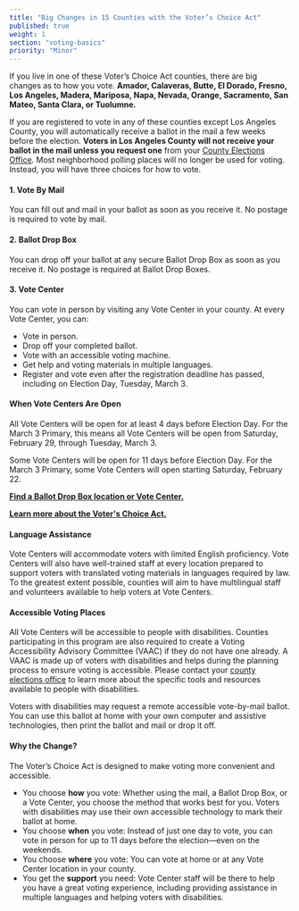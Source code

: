 ```yaml
---
title: "Big Changes in 15 Counties with the Voter’s Choice Act"
published: true
weight: 1
section: "voting-basics"
priority: "Minor"
---
```


If you live in one of these Voter’s Choice Act counties, there are big changes as to how you vote. **Amador, Calaveras, Butte, El Dorado, Fresno, Los Angeles, Madera, Mariposa, Napa, Nevada, Orange, Sacramento, San Mateo, Santa Clara, or Tuolumne.**   

If you are registered to vote in any of these counties except Los Angeles County, you will automatically receive a ballot in the mail a few weeks before the election. **Voters in Los Angeles County will not receive your ballot in the mail unless you request one** from your [County Elections Office](#section-election-office-contact). Most neighborhood polling places will no longer be used for voting. Instead, you will have three choices for how to vote. 

#### 1. Vote By Mail 

You can fill out and mail in your ballot as soon as you receive it. No postage is required to vote by mail.  

#### 2. Ballot Drop Box  

You can drop off your ballot at any secure Ballot Drop Box as soon as you receive it. No postage is required at Ballot Drop Boxes.  

#### 3. Vote Center 

You can vote in person by visiting any Vote Center in your county. At every Vote Center, you can:  
- Vote in person.   
- Drop off your completed ballot.  
- Vote with an accessible voting machine.   
- Get help and voting materials in multiple languages.  
- Register and vote even after the registration deadline has passed, including on Election Day, Tuesday, March 3.   

#### When Vote Centers Are Open

All Vote Centers will be open for at least 4 days before Election Day. For the March 3 Primary, this means all Vote Centers will be open from Saturday, February 29, through Tuesday, March 3. 

Some Vote Centers will be open for 11 days before Election Day. For the March 3 Primary, some Vote Centers will open starting Saturday, February 22. 

**[Find a Ballot Drop Box location or Vote Center.](https://caearlyvoting.sos.ca.gov/)**

**[Learn more about the Voter's Choice Act.](https://voterschoice.org/)**

#### Language Assistance  

Vote Centers will accommodate voters with limited English proficiency. Vote Centers will also have well-trained staff at every location prepared to support voters with translated voting materials in languages required by law. To the greatest extent possible, counties will aim to have multilingual staff and volunteers available to help voters at Vote Centers.  

#### Accessible Voting Places  

All Vote Centers will be accessible to people with disabilities. Counties participating in this program are also required to create a Voting Accessibility Advisory Committee (VAAC) if they do not have one already. A VAAC is made up of voters with disabilities and helps during the planning process to ensure voting is accessible. Please contact your [county elections office](#menu-item-contact-county-election-office) to learn more about the specific tools and resources available to people with disabilities.  

Voters with disabilities may request a remote accessible vote-by-mail ballot. You can use this ballot at home with your own computer and assistive technologies, then print the ballot and mail or drop it off.  

#### Why the Change?  

The Voter’s Choice Act is designed to make voting more convenient and accessible.  
- You choose **how** you vote: Whether using the mail, a Ballot Drop Box, or a Vote Center, you choose the method that works best for you. Voters with disabilities may use their own accessible technology to mark their ballot at home.  
- You choose **when** you vote: Instead of just one day to vote, you can vote in person for up to 11 days before the election—even on the weekends.  
- You choose **where** you vote: You can vote at home or at any Vote Center location in your county.  
- You get the **support** you need: Vote Center staff will be there to help you have a great voting experience, including providing assistance in multiple languages and helping voters with disabilities.  